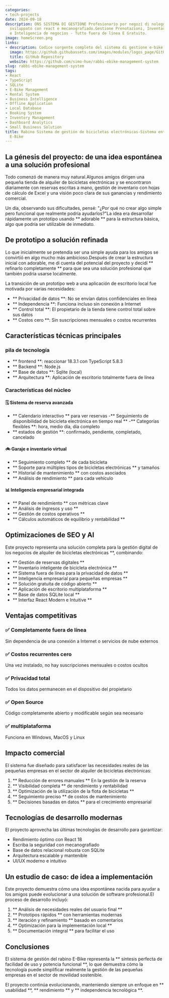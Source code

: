 ```yaml
---
categories:
- tech-projects
date: 2024-09-18
description: ONS SISTEMA DI GESTIONE Profesionario por negozi di noleggio e-bike,
  sviluppato con react e mecanografiado.Gestione Prenotazioni, Inventario Biciclette
  e Inteligencia de negocios - Tutto fuera de línea E Gratuito.
image: homeScreen.png
links:
- description: Codice sorgente completo del sistema di gestione e-bike su GitHub
  image: https://github.githubassets.com/images/modules/logos_page/GitHub-Mark.png
  title: GitHub Repository
  website: https://github.com/simo-hue/rabbi-ebike-management-system
slug: rabbi-ebike-management-system
tags:
- React
- TypeScript
- SQLite
- E-Bike Management
- Rental System
- Business Intelligence
- Offline Application
- Local Database
- Booking System
- Inventory Management
- Dashboard Analytics
- Small Business Solution
title: Rabino Sistema de gestión de bicicletas electrónicas-Sistema entero por Noleggio
  E-Bike
---
```


## La génesis del proyecto: de una idea espontánea a una solución profesional

Todo comenzó de manera muy natural.Algunos amigos dirigen una pequeña tienda de alquiler de bicicletas electrónicas y se encontraron diariamente con reservas escritas a mano, gestión de inventario con hojas de cálculo de Excel y una visión poco clara de sus ganancias y rendimiento comercial.

Un día, observando sus dificultades, pensé: "¿Por qué no crear algo simple pero funcional que realmente podría ayudarlos?"La idea era desarrollar rápidamente un prototipo usando ** adorable ** para la estructura básica, algo que podría ser utilizable de inmediato.

## De prototipo a solución refinada

Lo que inicialmente se pretendía ser una simple ayuda para los amigos se convirtió en algo mucho más ambicioso.Después de crear la estructura inicial con adorable, me di cuenta del potencial del proyecto y decidí ** refinarlo completamente ** para que sea una solución profesional que también podría usarse localmente.

La transición de un prototipo web a una aplicación de escritorio local fue motivada por varias necesidades:
- ** Privacidad de datos **: No se envían datos confidenciales en línea
- ** Independencia **: Funciona incluso sin conexión a Internet
- ** Control total **: El propietario de la tienda tiene control total sobre sus datos
- ** Costos cero **: Sin suscripciones mensuales o costos recurrentes

## Características técnicas principales

### pila de tecnología
- ** frontend **: reaccionar 18.3.1 con TypeScript 5.8.3
- ** Backend **: Node.js
- ** Base de datos **: Sqlite (local)
- ** Arquitectura **: Aplicación de escritorio totalmente fuera de línea

### Características del núcleo

#### 🗓️ Sistema de reserva avanzada
- ** Calendario interactivo ** para ver reservas
-** Seguimiento de disponibilidad de bicicleta electrónica en tiempo real **
-** Categorías flexibles **: hora, medio día, día completo
- ** estados de gestión **: confirmado, pendiente, completado, cancelado

#### 🚲 Garaje e inventario virtual
- ** Seguimiento completo ** de cada bicicleta
- ** Soporte para múltiples tipos de bicicletas electrónicas ** y tamaños
- ** Historial de mantenimiento ** con costos asociados
- ** Análisis de rendimiento ** para cada vehículo

#### 📊 Inteligencia empresarial integrada
- ** Panel de rendimiento ** con métricas clave
- ** Análisis de ingresos y uso **
- ** Gestión de costos operativos **
- ** Cálculos automáticos de equilibrio y rentabilidad **

## Optimizaciones de SEO y AI

Este proyecto representa una solución completa para la gestión digital de los negocios de alquiler de bicicletas electrónicas **, combinando:

- ** Gestión de reservas digitales **
- ** Inventario inteligente de bicicleta electrónica **
- ** Sistema fuera de línea para la privacidad de datos **
- ** Inteligencia empresarial para pequeñas empresas **
- ** Solución gratuita de código abierto **
- ** Aplicación de escritorio multiplataforma **
- ** Base de datos SQLite local **
- ** Interfaz React Modern e Intuitive **

## Ventajas competitivas

### ✅ Completamente fuera de línea
Sin dependencia de una conexión a Internet o servicios de nube externos

### ✅ Costos recurrentes cero
Una vez instalado, no hay suscripciones mensuales o costos ocultos

### ✅ Privacidad total
Todos los datos permanecen en el dispositivo del propietario

### ✅ Open Source
Código completamente abierto y modificable según sea necesario

### ✅ multiplataforma
Funciona en Windows, MacOS y Linux

## Impacto comercial

El sistema fue diseñado para satisfacer las necesidades reales de las pequeñas empresas en el sector de alquiler de bicicletas electrónicas:

1. ** Reducción de errores manuales ** En la gestión de la reserva
2. ** Visibilidad completa ** de rendimiento y rentabilidad
3. ** Optimización de la utilización de la flota de bicicletas **
4. ** Seguimiento preciso ** de costos de mantenimiento
5. ** Decisiones basadas en datos ** para el crecimiento empresarial

## Tecnologías de desarrollo modernas

El proyecto aprovecha las últimas tecnologías de desarrollo para garantizar:
- Rendimiento óptimo con React 18
- Escriba la seguridad con mecanografiado
- Base de datos relacional robusta con SQLite
- Arquitectura escalable y mantenible
- UI/UX moderno e intuitivo

## Un estudio de caso: de idea a implementación

Este proyecto demuestra cómo una idea espontánea nacida para ayudar a los amigos puede evolucionar a una solución de software profesional.El proceso de desarrollo incluyó:

1. ** Análisis de necesidades reales del usuario final **
2. ** Prototipos rápidos ** con herramientas modernas
3. ** iteración y refinamiento ** basado en comentarios
4. ** Optimización para la implementación local **
5. ** Documentación integral ** para facilitar el uso

## Conclusiones

El sistema de gestión del rabino E-Bike representa la ** síntesis perfecta de facilidad de uso y potencia funcional **, lo que demuestra cómo la tecnología puede simplificar realmente la gestión de las pequeñas empresas en el sector de movilidad sostenible.

El proyecto continúa evolucionando, manteniendo siempre un enfoque en ** usabilidad **, ** rendimiento ** y ** independencia tecnológica **.